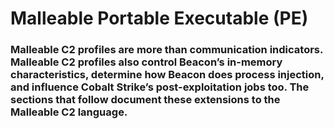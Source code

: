 # Malleable Portable Executable (PE)

### Malleable C2 profiles are more than communication indicators. Malleable C2 profiles also control Beacon’s in-memory characteristics, determine how Beacon does process injection, and influence Cobalt Strike’s post-exploitation jobs too. The sections that follow document these extensions to the Malleable C2 language.
